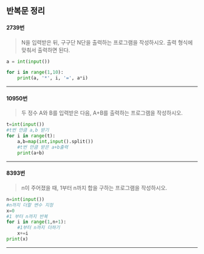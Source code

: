 ## 반복문 정리

#### 2739번

>N을 입력받은 뒤, 구구단 N단을 출력하는 프로그램을 작성하시오. 출력 형식에 맞춰서 출력하면 된다.

```python
a = int(input())

for i in range(1,10):
    print(a, '*', i, '=', a*i)
```

---

#### 10950번

>두 정수 A와 B를 입력받은 다음, A+B를 출력하는 프로그램을 작성하시오.

```python
t=int(input())
#t번 만큼 a,b 받기
for i in range(t):
    a,b=map(int,input().split())
    #t번 만큼 받은 a+b출력
    print(a+b)
```
---

#### 8393번

>n이 주어졌을 때, 1부터 n까지 합을 구하는 프로그램을 작성하시오.
```python
n=int(input())
#n까지 더할 변수 지정
x=0
#1 부터 n까지 반복
for i in range(1,n+1):
    #1부터 n까지 더하기
    x+=i
print(x)    
```

---

